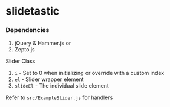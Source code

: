 slidetastic
===========

### Dependencies
1. jQuery & Hammer.js
or
2. Zepto.js

Slider Class

1. `i`       - Set to 0 when initializing or override with a custom index
2. `el`      - Slider wrapper element
3. `slideEl` - The individual slide element

Refer to `src/ExampleSlider.js` for handlers
